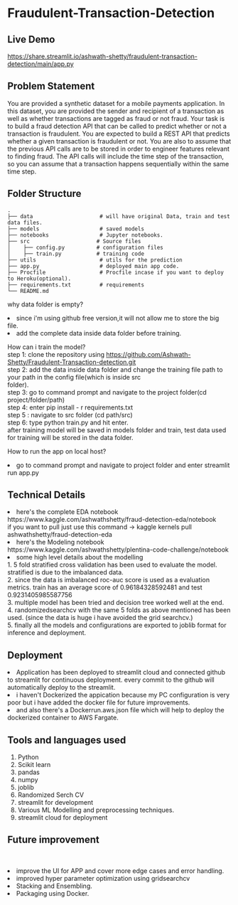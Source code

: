 # Fraudulent-Transaction-Detection
## Live Demo
https://share.streamlit.io/ashwath-shetty/fraudulent-transaction-detection/main/app.py

## Problem Statement
You are provided a synthetic dataset for a mobile payments application. In this dataset, you are
provided the sender and recipient of a transaction as well as whether transactions are tagged as
fraud or not fraud. Your task is to build a fraud detection API that can be called to predict
whether or not a transaction is fraudulent.
You are expected to build a REST API that predicts whether a given transaction is fraudulent or
not. You are also to assume that the previous API calls are to be stored in order to engineer
features relevant to finding fraud. The API calls will include the time step of the transaction, so
you can assume that a transaction happens sequentially within the same time step.

## Folder Structure

    .
    ├── data                     # will have original Data, train and test data files.
    ├── models                   # saved models
    ├── notebooks                # Jupyter notebooks.
    ├── src                     # Source files 
    │    ├── config.py          # configuration files
    │    ├── train.py           # training code
    ├── utils                    # utils for the prediction
    ├── app.py                   # deployed main app code.
    ├── Procfile                 # Procfile incase if you want to deploy to Heroku(optional).
    ├── requirements.txt         # requirements
    └── README.md

why data folder is empty?
<br><li>since i'm using github free version,it will not allow me to store the big file. 
    <br><li> add the complete data inside data folder before training.

        

How can i train the model?
<br>step 1: clone the repository using https://github.com/Ashwath-Shetty/Fraudulent-Transaction-detection.git 
<br>step 2: add the data inside data folder and change the training file path to your path in the config file(which is inside src   
        folder).
<br>step 3: go to command prompt and navigate to the project folder(cd project/folder/path)
<br>step 4: enter pip install - r requirements.txt
<br>step 5 : navigate to src folder (cd path/src)
<br>step 6: type python train.py and hit enter.
<br>after training model will be saved in models folder and train, test data used for training will be stored in the data folder.

How to run the app on local host?
<br><li>go to command prompt and navigate to project folder and enter streamlit run app.py
    
## Technical Details
<li>here's the complete EDA notebook
<br>https://www.kaggle.com/ashwathshetty/fraud-detection-eda/notebook
 <br>if you want to pull just use this command -> kaggle kernels pull ashwathshetty/fraud-detection-eda
<li> here's the Modeling notebook
    <br>https://www.kaggle.com/ashwathshetty/plentina-code-challenge/notebook
<li> some high level details about the modelling
    <br>1. 5 fold stratified cross validation has been used to evaluate the model. stratified is due to the imbalanced data.
    <br>2. since the data is imbalanced roc-auc score is used as a evaluation metrics. train has an average score of 0.96184328592481 and test 0.9231405985587756
    <br>3. multiple model has been tried and decision tree worked well at the end.
    <br>4. randomizedsearchcv with the same 5 folds as above mentioned has been used. (since the data is huge i have avoided the grid searchcv.)
    <br>5. finally all the models and configurations are exported to joblib format for inference and deployment.
        
## Deployment
<li>Application has been deployed to streamlit cloud and connected github to streamlit for continuous deployment. every commit to the github will automatically deploy to the streamlit.
<br><li>i haven't Dockerized the appication because my PC configuration is very poor but i have added the docker file for future improvements.
<br><li> and also there's a Dockerrun.aws.json file which will help to deploy the dockerized container to AWS Fargate.

## Tools and languages used
1. Python
2. Scikit learn
3. pandas
4. numpy
5. joblib
6. Randomized Serch CV
7. streamlit for development
8. Various ML Modelling and preprocessing techniques.
9. streamlit cloud for deployment
## Future improvement
<br><li>improve the UI for APP and cover more edge cases and error handling.
<br><li>improved hyper parameter optimization using gridsearchcv
<br><li>Stacking and Ensembling.
<br><li>Packaging using Docker.

